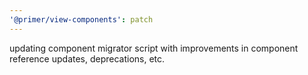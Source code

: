 ```yaml
---
'@primer/view-components': patch
---
```


updating component migrator script with improvements in component reference updates, deprecations, etc.
